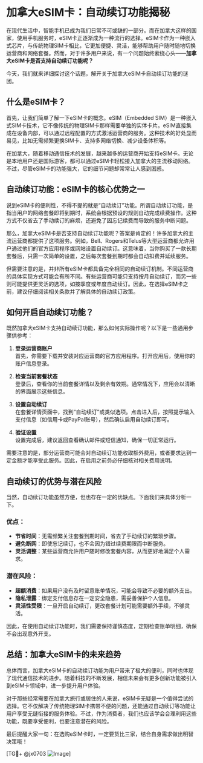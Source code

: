 # 加拿大eSIM卡：自动续订功能揭秘

在现代生活中，智能手机已成为我们日常不可或缺的一部分。而在加拿大这样的国家，使用手机服务时，eSIM卡正逐渐成为一种流行的选择。eSIM卡作为一种嵌入式芯片，与传统物理SIM卡相比，它更加便捷、灵活，能够帮助用户随时随地切换运营商和网络套餐。然而，对于许多用户来说，有一个问题始终萦绕心头——**加拿大eSIM卡是否支持自动续订功能呢？**

今天，我们就来详细探讨这个话题，解开关于加拿大eSIM卡自动续订功能的谜团。

## 什么是eSIM卡？

首先，让我们简单了解一下eSIM卡的概念。eSIM（Embedded SIM）是一种嵌入式SIM卡技术，它不像传统的物理SIM卡那样需要单独的实体卡片。eSIM直接集成在设备内部，可以通过远程配置的方式激活运营商的服务。这种技术的好处显而易见，比如无需频繁更换SIM卡、支持多网络切换、减少设备体积等。

在加拿大，随着移动通信技术的发展，越来越多的运营商开始支持eSIM卡。无论是本地用户还是国际游客，都可以通过eSIM卡轻松接入加拿大的主流移动网络。不过，尽管eSIM卡的功能强大，它的细节问题却常常让人感到困惑。

## 自动续订功能：eSIM卡的核心优势之一

说到eSIM卡的便利性，不得不提的就是“自动续订”功能。所谓自动续订功能，是指当用户的网络套餐即将到期时，系统会根据预设的规则自动完成续费操作。这种方式不仅省去了手动续订的麻烦，还避免了因忘记续费而导致的服务中断问题。

那么，加拿大eSIM卡是否支持自动续订功能呢？答案是肯定的！许多加拿大的主流运营商都提供了这项服务。例如，Bell、Rogers和Telus等大型运营商都允许用户通过他们的官方应用程序或网站设置自动续订。这意味着，当你购买了一款长期套餐后，只需一次简单的设置，之后每次套餐到期时都会自动扣费并延续服务。

但需要注意的是，并非所有eSIM卡都具备完全相同的自动续订机制。不同运营商的具体实现方式可能会有所不同。有些运营商可能只支持按月自动续订，而另一些则可能提供更灵活的选项，如按季度或年度自动续订。因此，在选择eSIM卡之前，建议仔细阅读相关条款并了解具体的自动续订政策。

## 如何开启自动续订功能？

既然加拿大eSIM卡支持自动续订功能，那么如何实际操作呢？以下是一些通用步骤供参考：

1. **登录运营商账户**  
   首先，你需要下载并安装对应运营商的官方应用程序。打开应用后，使用你的账户信息登录。

2. **检查当前套餐状态**  
   登录后，查看你的当前套餐详情以及剩余有效期。通常情况下，应用会以清晰的界面展示这些信息。

3. **设置自动续订**  
   在套餐详情页面中，找到“自动续订”或类似选项。点击进入后，按照提示输入支付信息（如信用卡或PayPal账号），然后确认启用自动续订即可。

4. **验证设置**  
   设置完成后，建议返回查看确认邮件或短信通知，确保一切正常运行。

需要注意的是，部分运营商可能会对自动续订功能收取额外费用，或者要求达到一定金额才能享受此服务。因此，在启用之前务必仔细核对相关费用说明。

## 自动续订的优势与潜在风险

当然，自动续订功能虽然方便，但也存在一定的优缺点。下面我们来具体分析一下。

### 优点：
- **节省时间**：无需频繁关注套餐到期时间，省去了手动续订的繁琐步骤。
- **避免断网**：即使忘记续订，也不会因为错过续费期限而中断服务。
- **灵活调整**：某些运营商允许用户随时修改套餐内容，从而更好地满足个人需求。

### 潜在风险：
- **超额消费**：如果用户没有及时留意账单情况，可能会导致不必要的额外支出。
- **隐私泄露**：绑定支付信息存在一定安全隐患，需妥善保护个人信息。
- **灵活性受限**：一旦开启自动续订，更改套餐计划可能需要额外手续，不够灵活。

因此，在使用自动续订功能时，我们需要保持谨慎态度，定期检查账单明细，确保不会出现意外开支。

## 总结：加拿大eSIM卡的未来趋势

总体而言，加拿大eSIM卡的自动续订功能为用户带来了极大的便利，同时也体现了现代通信技术的进步。随着科技的不断发展，相信未来会有更多创新功能被引入到eSIM卡领域中，进一步提升用户体验。

对于那些经常需要在加拿大旅行或居住的人来说，eSIM卡无疑是一个值得尝试的选择。它不仅解决了传统物理SIM卡携带不便的问题，还能通过自动续订等功能让用户享受无缝衔接的服务体验。不过，作为消费者，我们也应该学会合理利用这些功能，既要享受便利，也要注意潜在的风险。

最后提醒大家一句：在选购eSIM卡时，一定要货比三家，结合自身需求做出明智决策哦！

[TG💪+ @jx0703 ![Image](https://github.com/user-attachments/assets/dbca1d08-cadb-493c-b0ec-ad6f7a83f270)]